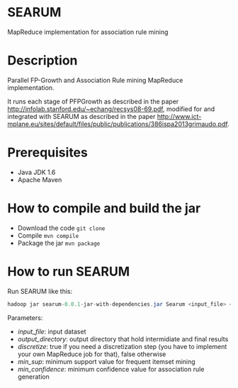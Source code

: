 SEARUM
======

MapReduce implementation for association rule mining

Description
===========
Parallel FP-Growth and Association Rule mining MapReduce implementation. 

It runs each stage of PFPGrowth as described in the paper http://infolab.stanford.edu/~echang/recsys08-69.pdf, modified for and integrated with SEARUM as described in the paper http://www.ict-mplane.eu/sites/default/files/public/publications/386ispa2013grimaudo.pdf.

Prerequisites
=============
- Java JDK 1.6
- Apache Maven

How to compile and build the jar
================================
- Download the code `git clone `
- Compile `mvn compile`
- Package the jar `mvn package`

How to run SEARUM
=================
Run SEARUM like this:

````java
hadoop jar searum-0.0.1-jar-with-dependencies.jar Searum <input_file> <output_directory> <discretize (true|false)> <min_sup (0.0-1.0)> [<min_confidence (0.0-1.0)>]
````
Parameters:

  - *input_file*:  input dataset
  - *output_directory*: output directory that hold intermidiate and final results
  - *discretize*: true if you need a discretization step (you have to implement your own MapReduce job for that), false otherwise
  - *min_sup*: minimum support value for frequent itemset mining
  - *min_confidence*: minimum confidence value for association rule generation

